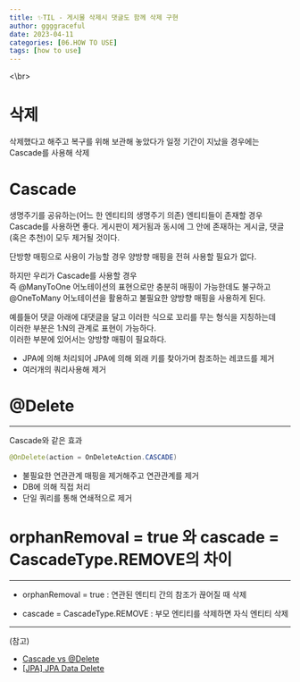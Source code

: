 ```yaml
---
title: ✨TIL - 게시물 삭제시 댓글도 함께 삭제 구현
author: ggggraceful
date: 2023-04-11
categories: [06.HOW TO USE]
tags: [how to use]
---
```


<\br>

# 삭제

삭제했다고 해주고 복구를 위해 보관해 놓았다가
일정 기간이 지났을 경우에는 Cascade를 사용해 삭제

# Cascade

생명주기를 공유하는(어느 한 엔티티의 생명주기 의존) 엔티티들이 존재할 경우 Cascade를 사용하면 좋다.
게시판이 제거됨과 동시에 그 안에 존재하는 게시글, 댓글 (혹은 추천)이 모두 제거될 것이다.

단방향 매핑으로 사용이 가능할 경우 양방향 매핑을 전혀 사용할 필요가 없다.

하지만 우리가 Cascade를 사용할 경우  
즉 @ManyToOne 어노테이션의 표현으로만 충분히 매핑이 가능한데도 불구하고  
@OneToMany 어노테이션을 활용하고 불필요한 양방향 매핑을 사용하게 된다.  

예를들어 댓글 아래에 대댓글을 달고 이러한 식으로 꼬리를 무는 형식을 지칭하는데  
이러한 부분은 1:N의 관계로 표현이 가능하다.  
이러한 부분에 있어서는 양방향 매핑이 필요하다.  

- JPA에 의해 처리되어 JPA에 의해 외래 키를 찾아가며 참조하는 레코드를 제거
- 여러개의 쿼리사용해 제거


# @Delete

---

Cascade와 같은 효과
```java
@OnDelete(action = OnDeleteAction.CASCADE)
```

- 불필요한 연관관계 매핑을 제거해주고 연관관계를 제거
- DB에 의해 직접 처리
- 단일 쿼리를 통해 연쇄적으로 제거


# orphanRemoval = true 와 cascade = CascadeType.REMOVE의 차이

---

- orphanRemoval = true
: 연관된 엔티티 간의 참조가 끊어질 때 삭제

- cascade = CascadeType.REMOVE
: 부모 엔티티를 삭제하면 자식 엔티티 삭제




---

(참고)

- [Cascade vs @Delete](https://gilssang97.tistory.com/71)
- [[JPA] JPA Data Delete](https://velog.io/@jodawooooon/JPA-JPA-Data-Delete)

